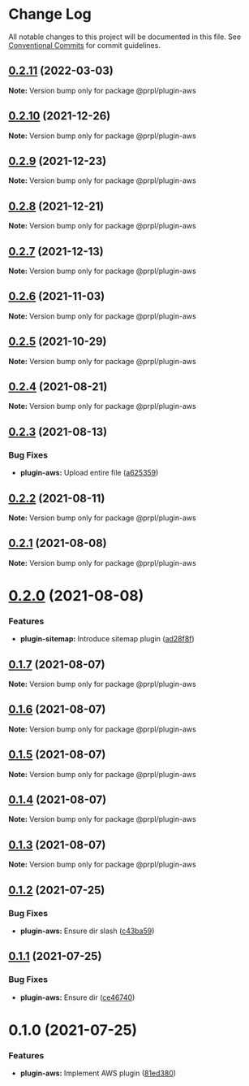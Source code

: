 # Change Log

All notable changes to this project will be documented in this file.
See [Conventional Commits](https://conventionalcommits.org) for commit guidelines.

## [0.2.11](https://github.com/tyhopp/prpl/compare/@prpl/plugin-aws@0.2.10...@prpl/plugin-aws@0.2.11) (2022-03-03)

**Note:** Version bump only for package @prpl/plugin-aws





## [0.2.10](https://github.com/tyhopp/prpl/compare/@prpl/plugin-aws@0.2.9...@prpl/plugin-aws@0.2.10) (2021-12-26)

**Note:** Version bump only for package @prpl/plugin-aws





## [0.2.9](https://github.com/tyhopp/prpl/compare/@prpl/plugin-aws@0.2.8...@prpl/plugin-aws@0.2.9) (2021-12-23)

**Note:** Version bump only for package @prpl/plugin-aws





## [0.2.8](https://github.com/tyhopp/prpl/compare/@prpl/plugin-aws@0.2.7...@prpl/plugin-aws@0.2.8) (2021-12-21)

**Note:** Version bump only for package @prpl/plugin-aws





## [0.2.7](https://github.com/tyhopp/prpl/compare/@prpl/plugin-aws@0.2.6...@prpl/plugin-aws@0.2.7) (2021-12-13)

**Note:** Version bump only for package @prpl/plugin-aws





## [0.2.6](https://github.com/tyhopp/prpl/compare/@prpl/plugin-aws@0.2.5...@prpl/plugin-aws@0.2.6) (2021-11-03)

**Note:** Version bump only for package @prpl/plugin-aws





## [0.2.5](https://github.com/tyhopp/prpl/compare/@prpl/plugin-aws@0.2.4...@prpl/plugin-aws@0.2.5) (2021-10-29)

**Note:** Version bump only for package @prpl/plugin-aws





## [0.2.4](https://github.com/tyhopp/prpl/compare/@prpl/plugin-aws@0.2.3...@prpl/plugin-aws@0.2.4) (2021-08-21)

**Note:** Version bump only for package @prpl/plugin-aws





## [0.2.3](https://github.com/tyhopp/prpl/compare/@prpl/plugin-aws@0.2.2...@prpl/plugin-aws@0.2.3) (2021-08-13)


### Bug Fixes

* **plugin-aws:** Upload entire file ([a625359](https://github.com/tyhopp/prpl/commit/a62535922d8f675a1bd724301295080343addd64))





## [0.2.2](https://github.com/tyhopp/prpl/compare/@prpl/plugin-aws@0.2.1...@prpl/plugin-aws@0.2.2) (2021-08-11)

**Note:** Version bump only for package @prpl/plugin-aws





## [0.2.1](https://github.com/tyhopp/prpl/compare/@prpl/plugin-aws@0.2.0...@prpl/plugin-aws@0.2.1) (2021-08-08)

**Note:** Version bump only for package @prpl/plugin-aws





# [0.2.0](https://github.com/tyhopp/prpl/compare/@prpl/plugin-aws@0.1.7...@prpl/plugin-aws@0.2.0) (2021-08-08)


### Features

* **plugin-sitemap:** Introduce sitemap plugin ([ad28f8f](https://github.com/tyhopp/prpl/commit/ad28f8fa2ad7882fd328a41fcc2757b70599a565))





## [0.1.7](https://github.com/tyhopp/prpl/compare/@prpl/plugin-aws@0.1.6...@prpl/plugin-aws@0.1.7) (2021-08-07)

**Note:** Version bump only for package @prpl/plugin-aws





## [0.1.6](https://github.com/tyhopp/prpl/compare/@prpl/plugin-aws@0.1.5...@prpl/plugin-aws@0.1.6) (2021-08-07)

**Note:** Version bump only for package @prpl/plugin-aws





## [0.1.5](https://github.com/tyhopp/prpl/compare/@prpl/plugin-aws@0.1.4...@prpl/plugin-aws@0.1.5) (2021-08-07)

**Note:** Version bump only for package @prpl/plugin-aws





## [0.1.4](https://github.com/tyhopp/prpl/compare/@prpl/plugin-aws@0.1.3...@prpl/plugin-aws@0.1.4) (2021-08-07)

**Note:** Version bump only for package @prpl/plugin-aws





## [0.1.3](https://github.com/tyhopp/prpl/compare/@prpl/plugin-aws@0.1.2...@prpl/plugin-aws@0.1.3) (2021-08-07)

**Note:** Version bump only for package @prpl/plugin-aws





## [0.1.2](https://github.com/tyhopp/prpl/compare/@prpl/plugin-aws@0.1.1...@prpl/plugin-aws@0.1.2) (2021-07-25)


### Bug Fixes

* **plugin-aws:** Ensure dir slash ([c43ba59](https://github.com/tyhopp/prpl/commit/c43ba59151266927f9d9aa3301d0698b8a3494c2))





## [0.1.1](https://github.com/tyhopp/prpl/compare/@prpl/plugin-aws@0.1.0...@prpl/plugin-aws@0.1.1) (2021-07-25)


### Bug Fixes

* **plugin-aws:** Ensure dir ([ce46740](https://github.com/tyhopp/prpl/commit/ce46740e7b7872943bf454c453cc0c19fa5e18fa))





# 0.1.0 (2021-07-25)


### Features

* **plugin-aws:** Implement AWS plugin ([81ed380](https://github.com/tyhopp/prpl/commit/81ed380334a2d1ba8bd60278003aac269e8cc44c))
